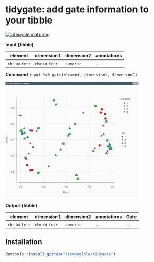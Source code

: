 tidygate: add gate information to your tibble
================

<!---

[![Build Status](https://travis-ci.org/stemangiola/tidygate.svg?branch=master)](https://travis-ci.org/stemangiola/tidygate) [![Coverage Status](https://coveralls.io/repos/github/stemangiola/tidygate/badge.svg?branch=master)](https://coveralls.io/github/stemangiola/tidygate?branch=master)

-->

<!-- badges: start -->

[![Lifecycle:maturing](https://img.shields.io/badge/lifecycle-maturing-blue.svg)](https://www.tidyverse.org/lifecycle/#maturing)
<!-- badges: end -->

**Input (tibble)**

| element         | dimension1      | dimension2 | annotations |
| --------------- | --------------- | ---------- | ----------- |
| `chr` or `fctr` | `chr` or `fctr` | `numeric`  | …           |

**Command** `input %>% gate(element, dimension1, dimension2)`

![](inst/tidygate.gif)

**Output (tibble)**

| element         | dimension1      | dimension2 | annotations | Gate |
| --------------- | --------------- | ---------- | ----------- | ---- |
| `chr` or `fctr` | `chr` or `fctr` | `numeric`  | …           | …    |

## Installation

``` r
devtools::install_github("stemangiola/tidygate")
```
